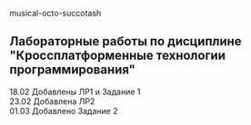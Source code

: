 musical-octo-succotash
## Лабораторные работы по дисциплине "Кроссплатформенные технологии программирования" 
 18.02 Добавлены ЛР1 и Задание 1  
 23.02 Добавлена ЛР2  
 01.03 Добавлено Задание 2
